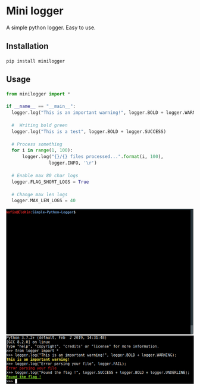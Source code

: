 # Mini logger
A simple python logger. Easy to use.

## Installation

`pip install minilogger`

## Usage

```Python
from minilogger import *

if __name__ == "__main__":
  logger.log("This is an important warning!", logger.BOLD + logger.WARNING);
  
  #  Writing bold green
  logger.log("This is a test", logger.BOLD + logger.SUCCESS)

  # Process something
  for i in range(1, 100):
      logger.log("{}/{} files processed...".format(i, 100),
                logger.INFO, '\r')

  # Enable max 80 char logs
  logger.FLAG_SHORT_LOGS = True

  # Change max len logs
  logger.MAX_LEN_LOGS = 40
```
![Example](example.gif)
![Ex2](example.png)
